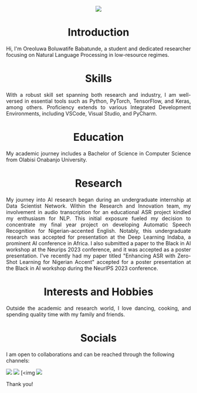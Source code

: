 <p align="center">
  <img src="https://user-images.githubusercontent.com/45424924/178570815-184ae271-dc05-4c06-ba6a-3a71c41d6b1b.png">
</p>

<h1 align="center">Introduction</h1>
<p align="justify">Hi, I'm Oreoluwa Boluwatife Babatunde, a student and dedicated researcher focusing on Natural Language Processing in low-resource regimes.  </p>

<h1 align="center">Skills</h1>
<p align="justify"> With a robust skill set spanning both research and industry, I am well-versed in essential tools such as Python, PyTorch, TensorFlow, and Keras, among others. Proficiency extends to various Integrated Development Environments, including VSCode, Visual Studio, and PyCharm. </p>

<h1 align="center">Education</h1>
<p align="justify"> My academic journey includes a Bachelor of Science in Computer Science from Olabisi Onabanjo University.

<h1 align="center">Research</h1>
<p align="justify"> My journey into AI research began during an undergraduate internship at Data Scientist Network. Within the Research and Innovation team, my involvement in audio transcription for an educational ASR project kindled my enthusiasm for NLP. This initial exposure fueled my decision to concentrate my final year project on developing Automatic Speech Recognition for Nigerian-accented English. Notably, this undergraduate research was accepted for presentation at the Deep Learning Indaba, a prominent AI conference in Africa. I also submitted a paper to the Black in AI workshop at the Neurips 2023 conference, and it was accepted as a poster presentation. I've recently had my paper titled "Enhancing ASR with Zero-Shot Learning for Nigerian Accent" accepted for a poster presentation at the Black in AI workshop during the NeurIPS 2023 conference.
</p>

<h1 align="center">Interests and Hobbies</h1>
<p align="justify"> Outside the academic and research world, I love dancing, cooking, and spending quality time with my family and friends.</p>

<h1 align="center">Socials</h1>
I am open to collaborations and can be reached through the following channels:

[<img src="https://img.shields.io/badge/linkedin-%230077B5.svg?&style=for-the-badge&logo=linkedin&logoColor=white" />](https://www.linkedin.com/in/oreoluwa-bababtunde-WORK) [<img src="https://img.shields.io/badge/Gmail-D14836?style=for-the-badge&logo=gmail&logoColor=white" />](mailto:babatundeoreoluwa35@gmail.com) [<img 
[<img src="https://img.shields.io/badge/medium-%2312100E.svg?&style=for-the-badge&logo=medium&logoColor=white" />](https://medium.com/@babatundeoreoluwa35)

Thank you!
